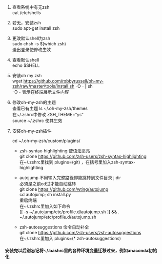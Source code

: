 1. 查看系统中有无zsh\
    cat /etc/shells

2. 若无，安装zsh  \
    sudo apt-get install zsh

3. 更改默认shell为zsh  \
    sudo chsh -s $(which zsh)  \
    退出登录使修改生效

4. 查看默认shell  \
    echo $SHELL

5. 安装oh my zsh  \
   wget https://github.com/robbyrussell/oh-my-zsh/raw/master/tools/install.sh -O - | sh  \
    -O - 表示在终端展示文件内容

6. 修改oh-my-zsh的主题 \
   查看已有主题 ls \~/.oh-my-zsh/themes  \
    在~/.zshrc中修改 ZSH_THEME=“ys”  \
     source ~/.zshrc 使其生效

7. 安装oh-my-zsh插件

   cd ~/.oh-my-zsh/custom/plugins/

   * zsh-syntax-highlighting  使语法高亮 \
     git clone https://github.com/zsh-users/zsh-syntax-highlighting \
      在~/.zshrc里找到 plugins=(git) ，在括号里加入zsh-syntax-highlighting

   * autojump 不用输入完整路径即能跳转到文件目录 j dir \
     必须是之前cd过才能自动跳转 \
     git clone https://github.com/wting/autojump  \
     cd autojump; sh install.py \
     重启终端 \
     在~/.zshrc里加入如下命令 \
     [[ -s ~/.autojump/etc/profile.d/autojump.sh ]] && . ~/.autojump/etc/profile.d/autojump.sh

   * zsh-autosuggestions  命令自动补全 \
     git clone https://github.com/zsh-users/zsh-autosuggestions \
     在~/.zshrc里加入 plugins=(* zsh-autosuggestions)

     

#### 安装完以后别忘记将~/.bashrc里的各种环境变量迁移过来，例如anaconda初始化

